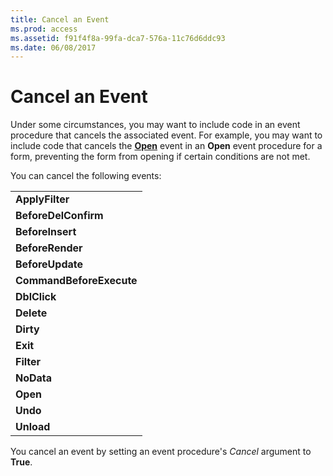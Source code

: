 ```yaml
---
title: Cancel an Event
ms.prod: access
ms.assetid: f91f4f8a-99fa-dca7-576a-11c76d6ddc93
ms.date: 06/08/2017
---
```



# Cancel an Event

Under some circumstances, you may want to include code in an event procedure that cancels the associated event. For example, you may want to include code that cancels the  **[Open](../../../api/Access.Form.Open.md)** event in an **Open** event procedure for a form, preventing the form from opening if certain conditions are not met.

You can cancel the following events:

||
|:-----|
|**ApplyFilter**|
|**BeforeDelConfirm**|
|**BeforeInsert**|
|**BeforeRender**|
|**BeforeUpdate**|
|**CommandBeforeExecute**|
|**DblClick**|
|**Delete**|
|**Dirty**|
|**Exit**|
|**Filter**|
|**NoData**|
|**Open**|
|**Undo**|
|**Unload**|

You cancel an event by setting an event procedure's  _Cancel_ argument to **True**.


